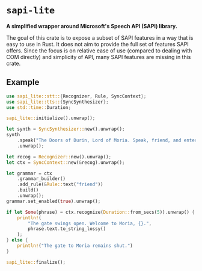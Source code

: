 # `sapi-lite`

**A simplified wrapper around Microsoft's Speech API (SAPI) library.**

The goal of this crate is to expose a subset of SAPI features in a way that is easy to use in Rust.
It does not aim to provide the full set of features SAPI offers. Since the focus is on relative ease
of use (compared to dealing with COM directly) and simplicity of API, many SAPI features are missing
in this crate.

## Example

```rust
use sapi_lite::stt::{Recognizer, Rule, SyncContext};
use sapi_lite::tts::{SyncSynthesizer};
use std::time::Duration;

sapi_lite::initialize().unwrap();

let synth = SyncSynthesizer::new().unwrap();
synth
    .speak("The Doors of Durin, Lord of Moria. Speak, friend, and enter.", None)
    .unwrap();

let recog = Recognizer::new().unwrap();
let ctx = SyncContext::new(&recog).unwrap();

let grammar = ctx
    .grammar_builder()
    .add_rule(&Rule::text("friend"))
    .build()
    .unwrap();
grammar.set_enabled(true).unwrap();

if let Some(phrase) = ctx.recognize(Duration::from_secs(5)).unwrap() {
    println!(
        "The gate swings open. Welcome to Moria, {}.",
        phrase.text.to_string_lossy()
    );
} else {
    println!("The gate to Moria remains shut.")
}

sapi_lite::finalize();
```
